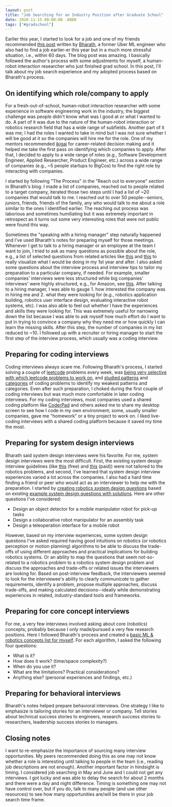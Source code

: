 ```yaml
---
layout: post
title: "Job Searching for an Industry Position after Graduate School"
date: 2020-11-15 00:00:00 -0800
tags: ["#gradschool"]
---
```


Earlier this year, I started to look for a job and one of my friends recommended [this post](https://bharathpbhat.github.io/2020/09/19/laid-off-now-what.html) written by [Bharath](https://twitter.com/bharathpbhat), a former Uber ML engineer who also had to find a job earlier-er this year but in a much more stressful situation, i.e., within 60 days.
The blog post was amazing.
I basically followed the author's process with some adjustments for myself, a human-robot interaction researcher who just finished grad school.
In this post, I'll talk about my job search experience and my adopted process based on Bharath's process.

## On identifying which role/company to apply

For a fresh-out-of-school, human-robot interaction researcher with some experience in software engineering work in the industry, the biggest challenge was people didn't know what was I good at or what I wanted to do.
A part of it was due to the nature of the human-robot interaction or robotics research field that has a wide range of subfields.
Another part of it was me; I had the roles I wanted to take in mind but I was not sure whether I will be good at it so the companies will hire me for the role.
One of my mentors recommended [ikigai](https://medium.com/thrive-global/ikigai-the-japanese-secret-to-a-long-and-happy-life-might-just-help-you-live-a-more-fulfilling-9871d01992b7) for career-related decision making and it helped me take the first pass on identifying which companies to apply.
After that, I decided to apply to a wide range of roles (e.g., Software Development Engineer, Applied Researcher, Product Engineer, etc.) across a wide range of companies (e.g., ~5 people startups to BigCos) to find the right role by interacting with companies.

I started by following "The Process" in the "Reach out to everyone" section in Bharath's blog.
I made a list of companies, reached out to people related to a target company, iterated those two steps until I had a list of ~20 companies that would talk to me.
I reached out to over 50 people--seniors, juniors, friends, friends of the family, any who would talk to me about a role similar to the ones I identified earlier.
The reaching out process was laborious and sometimes humiliating but it was extremely important in retrospect as it turns out some very interesting roles that were not public were found this way.

Sometimes the "speaking with a hiring manager" step naturally happened and I've used Bharath's notes for preparing myself for those meetings.
Whenever I get to talk to a hiring manager or an employee at the team I want to join, I tried to ask as many questions as possible about the role, e.g., a list of selected questions from related articles like [this](https://www.indeed.com/career-advice/interviewing/questions-to-ask-a-company) and [this](https://angel.co/blog/30-questions-to-ask-before-joining-a-startup) to really visualize what I would be doing in my 1st year and after.
I also asked some questions about the interview process and interview tips to tailor my preparation to a particular company, if needed.
For example, smaller companies' interviews were less structured while big companies' interviews' were highly structured, e.g., for Amazon, see [this](https://www.amazon.jobs/en/landing_pages/in-person-interview).
After talking to a hiring manager, I was able to gauge 1. how interested the company was in hiring me and 2. what they were looking for (e.g., robotics application building, robotics user interface design, evaluating interactive robot systems, etc).
I was also able to feel out whether I have the experiences and skills they were looking for.
This was extremely useful for narrowing down the list because I was able to ask myself how much effort do I want to put in trying to convince a company why they need me or how quickly I can learn the missing skills.
After this step, the number of companies in my list reduced to ~10.
I followed up with a recruiter or hiring manager to start the first step of the interview process, which usually was a coding interview.

## Preparing for coding interviews

Coding interviews always scare me.
Following Bharath's process, I started solving a couple of [leetcode](https://leetcode.com/) problems every week, was [being very selective with which leetcode problems to work on](https://youtu.be/GbyXxUDVeAo?t=105), and [studied patterns](https://medium.com/hackernoon/14-patterns-to-ace-any-coding-interview-question-c5bb3357f6ed#9cb9) and [categories](https://twitter.com/sunilc_/status/1304722881503395840) of coding problems to identify my weakest patterns and categories.
Even after such preparation, I choked during the first couple of coding interviews but was much more comfortable in later coding interviews.
For my coding interviews, most companies used a shared coding platform like [CoderPad](https://coderpad.io/) and others asked me to share my desktop screen to see how I code in my own environment; some, usually smaller companies, gave me "homework" or a tiny project to work on.
I liked live-coding interviews with a shared coding platform because it saved my time the most.

## Preparing for system design interviews

Bharath said system design interviews were his favorite.
For me, system design interviews were the most difficult.
First, the existing system design interview guidelines (like [this](https://github.com/donnemartin/system-design-primer) (free) and [this](https://www.educative.io/courses/grokking-the-system-design-interview) (paid)) were not tailored to the robotics problems, and second, I've learned that system design interview experiences varied a lot across the companies.
I also had a hard time finding a friend or peer who would act as an interviewer to help me with the preparation.
I started by [creating robotics system design questions](https://docs.google.com/document/d/14ePsRiubmrbnK3Pm2ETaA9PYNDun24l8XgGR44ILyC4/edit?usp=sharing) based on existing [example system design questions with solutions](https://github.com/donnemartin/system-design-primer#system-design-interview-questions-with-solutions).
Here are other questions I've considered:

- Design an object detector for a mobile manipulator robot for pick-up tasks
- Design a collaborative robot manipulator for an assembly task
- Design a teleoperation interface for a mobile robot

However, based on my interview experiences, some system design questions I've asked required having good intuitions on robotics (or robotics perception or motion planning) algorithms to be able to discuss the trade-offs of using different approaches and practical implications for building robotics systems.
Or an ability to map the questions that seem not-so-related to a robotics problem to a robotics system design problem and discuss the approaches and trade-offs or related issues the interviewers are looking for.
Based on post-interview feedback, the interviewers seemed to look for the interviewee's ability to clearly _communicate_ to gather requirements, identify a problem, propose multiple approaches, discuss trade-offs, and making calculated decisions--ideally while demonstrating experiences in related, industry-standard tools and frameworks.

<!-- TODO: list more example questions -->

## Preparing for core concept interviews

For me, a very few interviews involved asking about core (robotics) concepts; probably because I only made/pursued a very few research positions.
Here I followed Bharath's process and created a [basic ML & robotics concepts list for myself](https://docs.google.com/document/d/1q3_Vu2BdXFafyGuRM4I1HHtWo-Gd041rvC04FytmG9U/edit?usp=sharing).
For each algorithm, I asked the following four questions:

- What is it?
- How does it work? (time/space complexity?)
- When do you use it?
- What are the limitations? Practical considerations?
- Anything else? (personal experiences and findings, etc.)

## Preparing for behavioral interviews

Bharath's notes helped prepare behavioral interviews.
One strategy I like to emphasize is tailoring stories for an interviewer or company.
Tell stories about technical success stories to engineers, research success stories to researchers, leadership success stories to managers.

## Closing notes

I want to re-emphasize the importance of sourcing many interview opportunities.
My peers recommended doing this as one may not know whether a role is interesting until talking to people in the team (i.e., reading job descriptions are not enough).
Another important factor in hindsight is timing.
I considered job searching in May and June and I could not get any interviews.
I got lucky and was able to delay the search for about 2 months and there were a day and night difference.
Timing is something one may not have control over, but if you do, talk to many people (and use other resources) to see how many opportunities are/will be there in your job search time frame.
